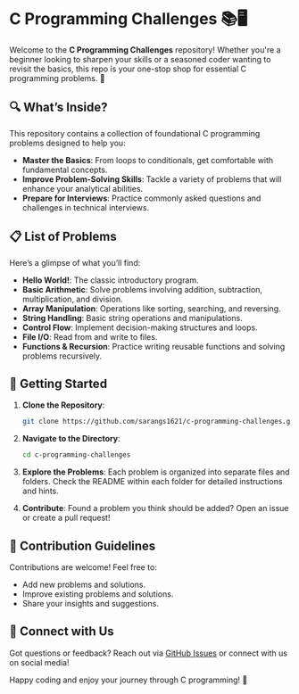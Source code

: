 # C Programming Challenges 📚🖥️

Welcome to the **C Programming Challenges** repository! Whether you're a beginner looking to sharpen your skills or a seasoned coder wanting to revisit the basics, this repo is your one-stop shop for essential C programming problems. 🚀

## 🔍 What’s Inside?

This repository contains a collection of foundational C programming problems designed to help you:
- **Master the Basics**: From loops to conditionals, get comfortable with fundamental concepts.
- **Improve Problem-Solving Skills**: Tackle a variety of problems that will enhance your analytical abilities.
- **Prepare for Interviews**: Practice commonly asked questions and challenges in technical interviews.

## 📋 List of Problems

Here’s a glimpse of what you’ll find:

- **Hello World!**: The classic introductory program.
- **Basic Arithmetic**: Solve problems involving addition, subtraction, multiplication, and division.
- **Array Manipulation**: Operations like sorting, searching, and reversing.
- **String Handling**: Basic string operations and manipulations.
- **Control Flow**: Implement decision-making structures and loops.
- **File I/O**: Read from and write to files.
- **Functions & Recursion**: Practice writing reusable functions and solving problems recursively.

## 🚀 Getting Started

1. **Clone the Repository**: 
   ```bash
   git clone https://github.com/sarangs1621/c-programming-challenges.git
   ```
2. **Navigate to the Directory**:
   ```bash
   cd c-programming-challenges
   ```
3. **Explore the Problems**: Each problem is organized into separate files and folders. Check the README within each folder for detailed instructions and hints.

4. **Contribute**: Found a problem you think should be added? Open an issue or create a pull request!

## 📝 Contribution Guidelines

Contributions are welcome! Feel free to:
- Add new problems and solutions.
- Improve existing problems and solutions.
- Share your insights and suggestions.

## 🔗 Connect with Us

Got questions or feedback? Reach out via [GitHub Issues](https://github.com/sarangs1621/c-programming-challenges/issues) or connect with us on social media!

Happy coding and enjoy your journey through C programming! 🌟
